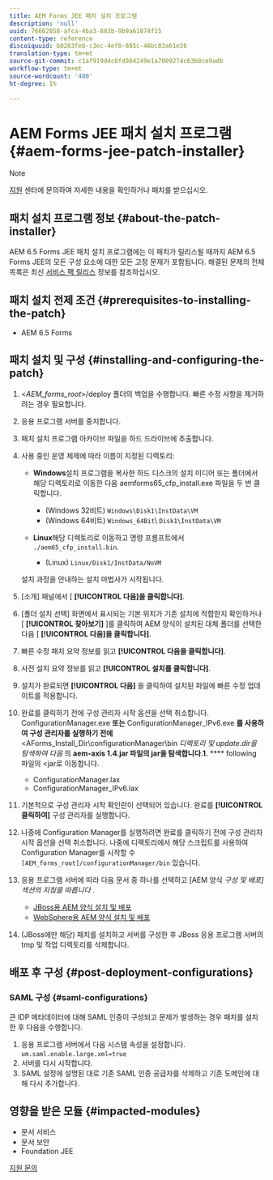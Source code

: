 ```yaml
---
title: AEM Forms JEE 패치 설치 프로그램
description: 'null'
uuid: 76662858-afca-4ba3-883b-9b9a61874f15
content-type: reference
discoiquuid: b0283feb-c3ec-4ef0-885c-46bc83a61e26
translation-type: tm+mt
source-git-commit: c1af919d4c0fd984249e1a7009274c63b8ce9adb
workflow-type: tm+mt
source-wordcount: '480'
ht-degree: 1%

---
```



# AEM Forms JEE 패치 설치 프로그램 {#aem-forms-jee-patch-installer}

>[!NOTE]
>
>[지원](https://www.adobe.com/account/sign-in.supportportal.html) 센터에 문의하여 자세한 내용을 확인하거나 패치를 받으십시오.

## 패치 설치 프로그램 정보 {#about-the-patch-installer}

AEM 6.5 Forms JEE 패치 설치 프로그램에는 이 패치가 릴리스될 때까지 AEM 6.5 Forms JEE의 모든 구성 요소에 대한 모든 고정 문제가 포함됩니다. 해결된 문제의 전체 목록은 최신 [서비스 팩 릴리스](sp-release-notes.md) 정보를 참조하십시오.

## 패치 설치 전제 조건 {#prerequisites-to-installing-the-patch}

* AEM 6.5 Forms

## 패치 설치 및 구성 {#installing-and-configuring-the-patch}

1. &lt;*AEM_forms_root*>/deploy 폴더의 백업을 수행합니다. 빠른 수정 사항을 제거하려는 경우 필요합니다.
1. 응용 프로그램 서버를 중지합니다.
1. 패치 설치 프로그램 아카이브 파일을 하드 드라이브에 추출합니다.
1. 사용 중인 운영 체제에 따라 이름이 지정된 디렉토리:

   * **Windows**&#x200B;설치 프로그램을 복사한 하드 디스크의 설치 미디어 또는 폴더에서 해당 디렉토리로 이동한 다음 aemforms65_cfp_install.exe 파일을 두 번 클릭합니다.

      * (Windows 32비트) `Windows\Disk1\InstData\VM`
      * (Windows 64비트) `Windows_64Bit`\ `Disk1\InstData\VM`
   * **Linux**&#x200B;해당 디렉토리로 이동하고 명령 프롬프트에서 
`./aem65_cfp_install.bin`.

      * (Linux) `Linux/Disk1/InstData/NoVM`

   설치 과정을 안내하는 설치 마법사가 시작됩니다.

1. [소개] 패널에서 [ **[!UICONTROL 다음]을 클릭합니다]**.
1. [폴더 설치 선택] 화면에서 표시되는 기본 위치가 기존 설치에 적합한지 확인하거나 [ **[!UICONTROL 찾아보기]** ]를 클릭하여 AEM 양식이 설치된 대체 폴더를 선택한 다음 [ **[!UICONTROL 다음]을 클릭합니다]**.
1. 빠른 수정 패치 요약 정보를 읽고 **[!UICONTROL 다음을 클릭합니다]**.
1. 사전 설치 요약 정보를 읽고 **[!UICONTROL 설치를 클릭합니다]**.
1. 설치가 완료되면 **[!UICONTROL 다음]** 을 클릭하여 설치된 파일에 빠른 수정 업데이트를 적용합니다.

1. 완료를 클릭하기 전에 구성 관리자 시작 옵션을 선택 취소합니다. ConfigurationManager.exe **또는** ConfigurationManager_IPv6.exe **를 사용하여 구성 관리자를 실행하기 전에**&lt;AForms_Install_Dir\configurationManager\bin *디렉토리 및 update.dir을 탐색하여 다음* 의 **aem-axis 1.4.jar 파일의 jar을 탐색합니다.1.** **** following 파일의 &lt;jar로 이동합니다.

   * ConfigurationManager.lax
   * ConfigurationManager_IPv6.lax

1. 기본적으로 구성 관리자 시작 확인란이 선택되어 있습니다. 완료를 **[!UICONTROL 클릭하여]** 구성 관리자를 실행합니다.

1. 나중에 Configuration Manager를 실행하려면 완료를 클릭하기 전에 구성 관리자 시작 옵션을 선택 취소합니다. 나중에 디렉토리에서 해당 스크립트를 사용하여 Configuration Manager를 시작할 수 `[AEM_forms_root]/configurationManager/bin` 있습니다.

1. 응용 프로그램 서버에 따라 다음 문서 중 하나를 선택하고 [AEM 양식 *구성 및 배포] 섹션의 지침을 따릅니다* .

   * [JBoss용 AEM 양식 설치 및 배포](http://www.adobe.com/go/learn_aemforms_installJBoss_65)
   * [WebSphere용 AEM 양식 설치 및 배포](http://www.adobe.com/go/learn_aemforms_installWebSphere_65)

1. (JBoss에만 해당) 패치를 설치하고 서버를 구성한 후 JBoss 응용 프로그램 서버의 tmp 및 작업 디렉토리를 삭제합니다.

## 배포 후 구성 {#post-deployment-configurations}

### SAML 구성 {#saml-configurations}

큰 IDP 메타데이터에 대해 SAML 인증이 구성되고 문제가 발생하는 경우 패치를 설치한 후 다음을 수행합니다.

1. 응용 프로그램 서버에서 다음 시스템 속성을 설정합니다.\
   `um.saml.enable.large.xml=true`
1. 서버를 다시 시작합니다.
1. SAML 설정에 설명된 대로 기존 SAML 인증 공급자를 삭제하고 기존 도메인에 대해 다시 추가합니다.

## 영향을 받은 모듈 {#impacted-modules}

* 문서 서비스
* 문서 보안
* Foundation JEE

[지원 문의](https://www.adobe.com/account/sign-in.supportportal.html)
